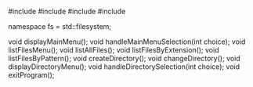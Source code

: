 #include <iostream>
#include <filesystem>
#include <vector>
#include <regex>

namespace fs = std::filesystem;

void displayMainMenu();
void handleMainMenuSelection(int choice);
void listFilesMenu();
void listAllFiles();
void listFilesByExtension();
void listFilesByPattern();
void createDirectory();
void changeDirectory();
void displayDirectoryMenu();
void handleDirectorySelection(int choice);
void exitProgram();
